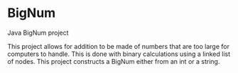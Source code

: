 # BigNum
Java BigNum project

This project allows for addition to be made of numbers that are too large for computers to handle. This is done with binary calculations using a linked list
of nodes. This project constructs a BigNum either from an int or a string.
